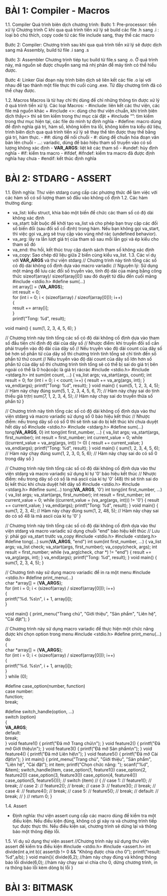 
# BÀI 1: Compiler - Macros
1.1. Compiler
Quá trình biên dịch chương trình:
Bước 1: Pre-processor: tiền xử lý
    Chương trình C khi qua quá trình tiền xử lý sẽ build các file .h sang .i : loại bỏ chú thích, copy code từ các file include sang, thay thế các macro

Bước 2: Compiler:
    Chương trình sau khi qua quá trình tiền xử lý sẽ được dịch sang mã Assembly, build từ file .i sang .s

Bước 3: Assembler
    Chương trình tiép tục build từ file.s sang .o. Ở quá trình này, mã nguồn sẽ được chuyển sang mã nhị phân để máy tính có thể hiểu được.

Bước 4: Linker
    Giai đoạn này trình biên dịch sẽ liên kết các file .o lại với nhau để tạo thành một file thực thi cuối cùng .exe. Từ đây chương tình đã có thể chạy được.

1.2. Macros
    Macros là từ hay chỉ thị dùng để chỉ những thông tin được xử lý ở quá trình tiền xử lý.
    Các loại Macros:
    - #include: liên kết các thư viện, các file mã nguồn khác
    + #include <>: dùng cho thư viện chuẩn, khi trình biên dịch thấy<> thì sẽ tìm kiếm trong thư mục cài đặt
    + #include “”: tìm kiếm trong thư mục hiện tại, các file do mình tự định nghĩa
    - #define: macro dùng để định nghĩa giá trị, hàm số, không kiểm tra lỗi, không kiểm tra kiểu dữ liệu, trình biên dịch qua quá trình tiền xử lý sẽ thay thế tên được thay thế bằng giá trị, hàm thực.
    - ##: dùng để nối chuỗi
    - #: dùng để chuẩn hóa đoạn văn bản lên chuỗi
    - ...: variadic, dùng để báo hiệu tham số truyền vào có số lượng không xác định
    - __VAR_ARGS__: liệt kê các tham số 
    - #undef: hủy định nghĩa
    - #if: kiểm tra macro
    - #ifdef, #ifndef: kiểm tra macro đã được định nghĩa hay chưa
    - #endif: kết thúc định nghĩa

# BÀI 2: STDARG - ASSERT
1.1. Định nghĩa:
Thư viện stdarg cung cấp các phương thức để làm việc với các hàm số có số lượng tham sô đầu vào không cố định
1.2. Các hàm thường dùng:
- va_list: kiểu struct, khia báo một biến để chức các tham số có độ dài không xác định
- va_start: bắt buộc để khởi tạo va_list và cho phép bạn truy cập các đối số biến đổi (sau đối số cố định) trong hàm. Nếu bạn không gọi va_start, thì việc gọi va_arg sẽ truy cập vào vùng nhớ rác (undefined behavior).
- va_arg: lấy ra lần lượt giá trị của tham số sau mỗi lần gọi và ép kiểu cho tham số đó
- va_end: thu hồi, kết thúc truy cập danh sách tham số không xác định
- va_copy: Sao chép dữ liệu giữa 2 biến cùng kiểu va_list.
1.3. Các ví dụ với __VAR_ARGS__ và thư viện stdarg
// Chương trình này tính tổng các số có độ dài không cố định dựa vào macro variadic
// Nguyên lý: Sử dụng một mảng để lưu các đối số truyền vào, tính độ dài của mảng bằng công thức sizeof(array)/ sizeof(aray[0]) sau đó duyệt từ đầu đến cuối mảng
#include <stdio.h>
#define sum(...)                                                 \
    int array[] = {__VA_ARGS__};                                 \
    int result = 0;                                              \
    for (int i = 0; i < (sizeof(array) / sizeof(array[0])); i++) \
    {                                                            \
        result += array[i];                                      \
    }                                                            \
    printf("Tong: %d", result);

void main()
{
    sum(1, 2, 3, 4, 5, 6);
}


// Chương trình này tính tổng các số có độ dài không cố định dựa vào tham số đầu tiên chỉ định độ dài của dãy số
// Nhược điểm: khi truyền đối số cần phải truyền vào độ dài của dãy số
// Nếu truyền vào độ dài count của dãy số bé hơn số phần tử của dãy số thì chương trình tính tổng sẽ chỉ tính đến số phần tử thứ count
// Nếu truyền vào độ dài count của dãy số lớn hơn số phần tử của dãy số thì chương trình tính tổng sẽ có thể bị sai do giá trị bên ngoài có thể là 0 hoặcoặc là giá trị rácrác
#include <stdio.h>
#include <stdarg.h>
int sum(int count, ...)
{
    va_list args;
    va_start(args, count);
    int result = 0;
    for (int i = 0; i < count; i++)
    {
        result += va_arg(args, int);
    }
    va_end(args);
    printf("Tong: %d", result);
}
void main()
{
    sum(5, 1, 2, 3, 4, 5);       // Hàm này chạy đúng
    sum(5, 1, 2, 3, 4, 5, 6, 7); // Hàm này chạy sai do tính thiếu giá trịtrị
    sum(7, 1, 2, 3, 4, 5);       // Hàm này chạy sai do truyền thừa số phần tử
}




// Chương trình này tính tổng các số có độ dài không cố định dựa vào thư viện stdarg và macro variadic sử dụng số 0 báo hiệu kết thúc
// Nhược điểm: nếu trong dãy số có số 0 thì sẽ tính sai do bị kết thúc khi chưa duyệt hết dãy số
#include <stdio.h>
#include <stdarg.h>
#define sum(...) tong(__VA_ARGS__, 0)
int tong(int first_number, ...)
{
    va_list args;
    va_start(args, first_number);
    int result = first_number;
    int current_value = 0;
    while ((current_value = va_arg(args, int)) != 0)
    {
        result += current_value;
    }
    va_end(args);
    printf("Tong: %d", result);
}
void main()
{
    sum(1, 2, 3, 4, 5, 6); // Hàm này chạy đúng
    sum(1, 2, 3, 0, 5, 6); // Hàm này chạy sai do có số 0 trong dãy số
}




// Chương trình này tính tổng các số có độ dài không cố định dựa vào thư viện stdarg và macro variadic sử dụng kí tự '0' báo hiệu kết thúc
// Nhược điểm: nếu trong dãy số có số là mã ascii của kí tự '0' (48) thì sẽ tính sai do bị kết thúc khi chưa duyệt hết dãy số
#include <stdio.h>
#include <stdarg.h>
#define sum(...) tong(__VA_ARGS__, '0')
int tong(int first_number, ...)
{
    va_list args;
    va_start(args, first_number);
    int result = first_number;
    int current_value = 0;
    while ((current_value = (va_arg(args, int))) != '0')
    {
        result += current_value;
    }
    va_end(args);
    printf("Tong: %d", result);
}
void main()
{
    sum(1, 2, 3, 4);  // Hàm này chạy đúng
    sum(1, 2, 48, 5); // Hàm này chạy sai do có số 48 là mã ascii của kí tụ '0'
}



// Chương trình này tính tổng các số có độ dài không cố định dựa vào thư viện stdarg và macro variadic sử dụng chuỗi "end" báo hiệu kết thúc
// Lưu ý: phải gọi va_start trước va_copy
#include <stdio.h>
#include <stdarg.h>
#define tong(...) sum(__VA_ARGS__, "end")
int sum(int first_number, ...)
{
    va_list args;
    va_list check;
    va_start(args, first_number);
    va_copy(check, args);
    int result = first_number;
    while (va_arg(check, char *) != "end")
    {
        result += va_arg(args, int);
    }
    va_end(args);
    printf("Tong: %d", result);
}
void main()
{
    sum(1, 2, 3, 4, 5);
}



// Chương tình này sử dụng macro variadic để in ra một menu
#include <stdio.h>
#define print_menu(...)                                          \
    char *array[] = {__VA_ARGS__};                               \
    for (int i = 0; i < (sizeof(array) / sizeof(array[0])); i++) \
    {                                                            \
        printf("%d. %s\n", i + 1, array[i]);                     \
    }

void main()
{
    print_menu("Trang chủ", "Giới thiệu", "Sản phẩm", "Liên hệ", "Cài đặt");
}


// Chương trình này sử dụng macro variadic để thực hiện một chức năng được khi chọn option trong menu
#include <stdio.h>
#define print_menu(...)                                              \
    do                                                               \
    {                                                                \
        char *array[] = {__VA_ARGS__};                               \
        for (int i = 0; i < (sizeof(array) / sizeof(array[0])); i++) \
        {                                                            \
            printf("%d. %s\n", i + 1, array[i]);                     \
        }                                                            \
    } while (0);

#define case_option(number, function) \
    case number:                      \
        function;                     \
        break;

#define switch_handle(option, ...) \
    switch (option)                \
    {                              \
        __VA_ARGS__;               \
    default:                       \
        break;                     \
    }
void feature1()
{
    printf("Đã mở Trang chủ\n");
}
void feature2()
{
    printf("Đã mở Giới thiệu\n");
}
void feature3()
{
    printf("Đã mở Sản phẩm\n");
}
void feature4()
{
    printf("Đã mở Liên hệ\n");
}
void feature5()
{
    printf("Đã mở Cài đặt\n");
}
int main()
{
    print_menu("Trang chủ", "Giới thiệu", "Sản phẩm", "Liên hệ", "Cài đặt");
    int item;
    printf("Chọn chức năng: ");
    scanf("%d", &item);
    switch_handle(item,
        case_option(1, feature1())
        case_option(2, feature2())
        case_option(3, feature3())
        case_option(4, feature4())
        case_option(5, feature5()));
    // switch (item)
    // {
    // case 1:
    //     feature1();
    //     break;
    // case 2:
    //     feature2();
    //     break;
    // case 3:
    //     feature3();
    //     break;
    // case 4:
    //     feature4();
    //     break;
    // case 5:
    //     feature5();
    //     break;
    // default:
    //     break;
    // }
    // return 0;
}

1.4. Assert
- Định nghĩa: thư viện assert cung cấp các macro dùng để kiểm tra một điều kiện. Nếu điều kiện đúng, không có gì xảy ra và chương trình tiếp tục được thực thi. Nếu điều kiện sai, chương trình sẽ dừng lại và thông báo một thông điệp lỗi.

1.5. Ví dụ sử dụng thư viện assert
//Chương trình này sử dụng thư viện assert để kiểm tra điều kiện
#include <stdio.h>
#include <assert.h>
int divide(int a,int b){
  assert(b != 0 && "Không được chia cho 0");
    printf("result: %d",a/b);
}
void main(){
    divide(6,2); //hàm này chạy đúng và không thông báo lỗi
    divide(6,0); //hàm này chạy sai vì chia cho 0, dừng chương trình, in ra thông báo lỗi kèm dòng bị lỗi
}
# BÀI 3: BITMASK
